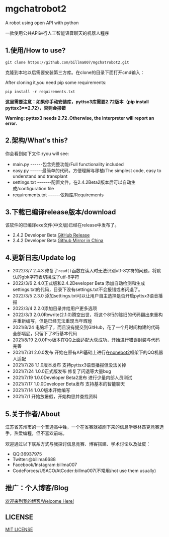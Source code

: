 # mgchatrobot2

A robot using open API with python

一款使用公共API进行人工智能语音聊天的机器人程序

## 1.使用/How to use?

```shell
git clone https://github.com/billma007/mgchatrobot2.git
```

克隆到本地以后需要安装第三方库。在clone的目录下面打开cmd输入：

After cloning it,you need pip some requirements:

```shell
pip install -r requirements.txt
```

**这里需要注意：如果你手动安装库，pyttsx3库需要2.72版本（pip install pyttsx3==2.72），否则会报错**

**Warning: pyttsx3 needs 2.72  .Otherwise, the interpreter will report an error.**

## 2.架构/What's this?

你会看到如下文件:/you will see:

- main.py  ------包含完整功能/Full functionality included
- easy.py  ------最简单的代码，方便理解与移植/The simplest code, easy to understand and transplant
- settings.txt -------配置文件。在2.4.2Beta2版本后可以自动生成/configuration file
- requirements.txt ------依赖库/Requirements

## 3.下载已编译release版本/download

该软件的已编译exe文件(中文版)已经在release中发布了。

- 2.4.2 Developer Beta [GitHub Release](https://github.com/billma007/mgchatrobot2/releases/download/2.4.2DeveloperBeta/2.4.2beta2.exe)
- 2.4.2 Developer Beta [Github Mirror in China](https://ghproxy.com/https://github.com/billma007/mgchatrobot2/releases/download/2.4.2DeveloperBeta/2.4.2beta2.exe)

## 4.更新日志/Update log

- 2022/3/7 2.4.3 修复了`read()`函数在读入时无法识别utf-8字符的问题，将默认的gbk字符表切换成了utf-8字符
- 2022/3/6 2.4.0正式版和2.4.2Developer Beta 添加自动检测和生成settings.txt的代码，目录下没有settings.txt不会报错或者闪退了。
- 2022/3/5 2.3.0 添加settings.txt可以让用户自主选择是否开启pyttsx3语音播报
- 2022/3/4 2.2.0添加目录并给用户更多选项
- 2022/3/3 2.0.0Rewrite(2.1.0)腾空出世，将这个8行的陈旧的代码翻出来重构并重新编写，但是已经无法重现当年辉煌
- 2021/8/24 电脑坏了，而且没有提交到GitHub，花了一个月时间构建的代码全部嗝屁，只留下了8行基本代码
- 2021/8/19 2.0.0Pro版本在QQ上面适配大获成功，开始进行错误封装与代码完善
- 2021/7/31 2.0.0发布 开始在原有API基础上进行在[nonebot2](https://github.com/nonebot/nonebot2)框架下的QQ机器人适配
- 2021/7/28 1.1.0版本发布 支持pyttsx3语音播报但没法关掉
- 2021/7/24 1.0.0正式版发布 修复了闪退等大量bug
- 2021/7/19 1.0.0Developer Beta2发布 进行少量内部人员测试
- 2021/7/17 1.0.0Developer Beta发布 支持基本的智能聊天
- 2021/7/14 1.0.0版本开始编写
- 2021/7/1 开始放暑假，开始构思并查找资料

## 5.关于作者/About

江苏省苏州市的一个普通高中牲，一个在省赛就被刷下来的信息学奥林匹克竞赛选手，热爱编程，但不喜欢前端。

欢迎通过以下联系方式与我探讨信息竞赛、博客搭建、学术讨论以及扯皮：

- QQ:36937975
- Twitter:@billma6688
- Facebook/Instagram:billma007
- CodeForces/USACO/AtCoder:billma007(不常用/not use them usually)

## 推广：个人博客/Blog

[欢迎来到我的博客/Welcome Here!](https://billma.top)

## LICENSE

[MIT LICENSE](LICENSE) 